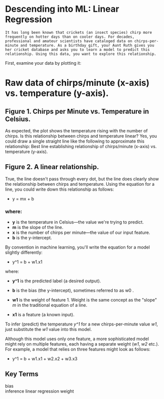 # Descending into ML: Linear Regression

    It has long been known that crickets (an insect species) chirp more frequently on hotter days than on cooler days. For decades, professional and amateur scientists have cataloged data on chirps-per-minute and temperature. As a birthday gift, your Aunt Ruth gives you her cricket database and asks you to learn a model to predict this relationship. Using this data, you want to explore this relationship.

First, examine your data by plotting it:
# Raw data of chirps/minute (x-axis) vs. temperature (y-axis).

## Figure 1. Chirps per Minute vs. Temperature in Celsius.

As expected, the plot shows the temperature rising with the number of chirps. Is this relationship between chirps and temperature linear? Yes, you could draw a single straight line like the following to approximate this relationship:
Best line establishing relationship of chirps/minute (x-axis) vs. temperature (y-axis).

## Figure 2. A linear relationship.

True, the line doesn't pass through every dot, but the line does clearly show the relationship between chirps and temperature. Using the equation for a line, you could write down this relationship as follows:
    
 *   y = mx + b

### where:

* **y** is the temperature in Celsius—the value we're trying to predict.
* **m** is the slope of the line.
* **x** is the number of chirps per minute—the value of our input feature.
* **b** is the y-intercept.

By convention in machine learning, you'll write the equation for a model slightly differently:
*  y^1 = b + w1.x1

where:

* **y^1** is the predicted label (a desired output).
* **b** is the bias (the y-intercept), sometimes referred to as w0
.
* **w1** is the weight of feature 1. Weight is the same concept as the "slope" *m* in the traditional equation of a line.

* **x1**  is a feature (a known input).

To infer (predict) the temperature *y^1*
for a new chirps-per-minute value *w1*, just substitute the *w1* value into this model.

Although this model uses only one feature, a more sophisticated model might rely on multiple features, each having a separate weight (*w1*, *w2* etc.). For example, a model that relies on three features might look as follows:
* y^1 = b + w1.x1 + w2.x2 + w3.x3
 
## Key Terms

bias	
inference
linear regression
weight 